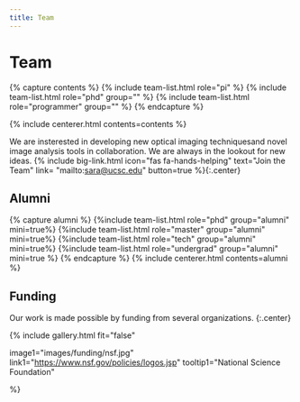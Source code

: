 ```yaml
---
title: Team
---
```


# <i class="fas fa-users"></i>Team
<!-- section break -->
{% capture contents %}
{% include team-list.html role="pi" %}
{% include team-list.html role="phd" group="" %}
{% include team-list.html role="programmer" group="" %}
{% endcapture %}

{% include centerer.html contents=contents %}
<!-- section break -->
<!-- section dark -->
<!-- section background images/ece_logo.jpg -->

We are insterested in developing new optical imaging techniquesand novel image analysis tools in collaboration. We are always in the lookout for new ideas.
{%
  include big-link.html
  icon="fas fa-hands-helping"
  text="Join the Team"
  link= "mailto:sara@ucsc.edu"
  button=true
%}{:.center}
<!-- section break -->

## Alumni
{% capture alumni %}
{%include team-list.html role="phd" group="alumni" mini=true%}
{%include team-list.html role="master" group="alumni" mini=true%}
{%include team-list.html role="tech" group="alumni" mini=true%}
{%include team-list.html role="undergrad" group="alumni" mini=true %}
{% endcapture %}
{% include centerer.html contents=alumni %}

<!-- section break -->

## Funding
Our work is made possible by funding from several organizations.
{:.center}

{%
  include gallery.html
  fit="false"

  image1="images/funding/nsf.jpg"
  link1="https://www.nsf.gov/policies/logos.jsp"
  tooltip1="National Science Foundation"

%}
